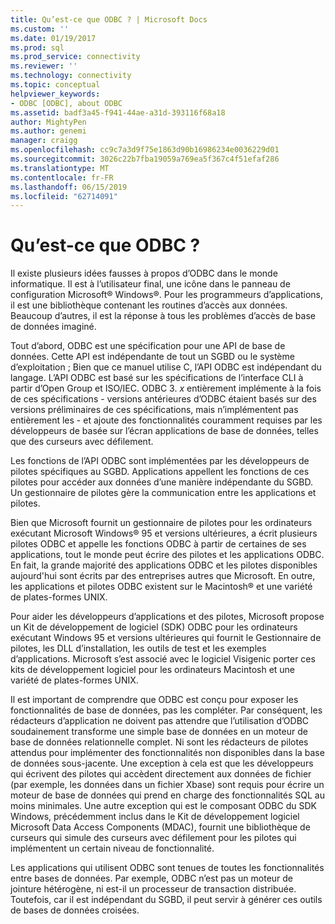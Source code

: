 ```yaml
---
title: Qu’est-ce que ODBC ? | Microsoft Docs
ms.custom: ''
ms.date: 01/19/2017
ms.prod: sql
ms.prod_service: connectivity
ms.reviewer: ''
ms.technology: connectivity
ms.topic: conceptual
helpviewer_keywords:
- ODBC [ODBC], about ODBC
ms.assetid: badf3a45-f941-44ae-a31d-393116f68a18
author: MightyPen
ms.author: genemi
manager: craigg
ms.openlocfilehash: cc9c7a3d9f75e1863d90b16986234e0036229d01
ms.sourcegitcommit: 3026c22b7fba19059a769ea5f367c4f51efaf286
ms.translationtype: MT
ms.contentlocale: fr-FR
ms.lasthandoff: 06/15/2019
ms.locfileid: "62714091"
---
```

# <a name="what-is-odbc"></a>Qu’est-ce que ODBC ?
Il existe plusieurs idées fausses à propos d’ODBC dans le monde informatique. Il est à l’utilisateur final, une icône dans le panneau de configuration Microsoft® Windows®. Pour les programmeurs d’applications, il est une bibliothèque contenant les routines d’accès aux données. Beaucoup d’autres, il est la réponse à tous les problèmes d’accès de base de données imaginé.  
  
 Tout d’abord, ODBC est une spécification pour une API de base de données. Cette API est indépendante de tout un SGBD ou le système d’exploitation ; Bien que ce manuel utilise C, l’API ODBC est indépendant du langage. L’API ODBC est basé sur les spécifications de l’interface CLI à partir d’Open Group et ISO/IEC. ODBC 3. *x* entièrement implémente à la fois de ces spécifications - versions antérieures d’ODBC étaient basés sur des versions préliminaires de ces spécifications, mais n’implémentent pas entièrement les - et ajoute des fonctionnalités couramment requises par les développeurs de basée sur l’écran applications de base de données, telles que des curseurs avec défilement.  
  
 Les fonctions de l’API ODBC sont implémentées par les développeurs de pilotes spécifiques au SGBD. Applications appellent les fonctions de ces pilotes pour accéder aux données d’une manière indépendante du SGBD. Un gestionnaire de pilotes gère la communication entre les applications et pilotes.  
  
 Bien que Microsoft fournit un gestionnaire de pilotes pour les ordinateurs exécutant Microsoft Windows® 95 et versions ultérieures, a écrit plusieurs pilotes ODBC et appelle les fonctions ODBC à partir de certaines de ses applications, tout le monde peut écrire des pilotes et les applications ODBC. En fait, la grande majorité des applications ODBC et les pilotes disponibles aujourd'hui sont écrits par des entreprises autres que Microsoft. En outre, les applications et pilotes ODBC existent sur le Macintosh® et une variété de plates-formes UNIX.  
  
 Pour aider les développeurs d’applications et des pilotes, Microsoft propose un Kit de développement de logiciel (SDK) ODBC pour les ordinateurs exécutant Windows 95 et versions ultérieures qui fournit le Gestionnaire de pilotes, les DLL d’installation, les outils de test et les exemples d’applications. Microsoft s’est associé avec le logiciel Visigenic porter ces kits de développement logiciel pour les ordinateurs Macintosh et une variété de plates-formes UNIX.  
  
 Il est important de comprendre que ODBC est conçu pour exposer les fonctionnalités de base de données, pas les compléter. Par conséquent, les rédacteurs d’application ne doivent pas attendre que l’utilisation d’ODBC soudainement transforme une simple base de données en un moteur de base de données relationnelle complet. Ni sont les rédacteurs de pilotes attendus pour implémenter des fonctionnalités non disponibles dans la base de données sous-jacente. Une exception à cela est que les développeurs qui écrivent des pilotes qui accèdent directement aux données de fichier (par exemple, les données dans un fichier Xbase) sont requis pour écrire un moteur de base de données qui prend en charge des fonctionnalités SQL au moins minimales. Une autre exception qui est le composant ODBC du SDK Windows, précédemment inclus dans le Kit de développement logiciel Microsoft Data Access Components (MDAC), fournit une bibliothèque de curseurs qui simule des curseurs avec défilement pour les pilotes qui implémentent un certain niveau de fonctionnalité.  
  
 Les applications qui utilisent ODBC sont tenues de toutes les fonctionnalités entre bases de données. Par exemple, ODBC n’est pas un moteur de jointure hétérogène, ni est-il un processeur de transaction distribuée. Toutefois, car il est indépendant du SGBD, il peut servir à générer ces outils de bases de données croisées.
